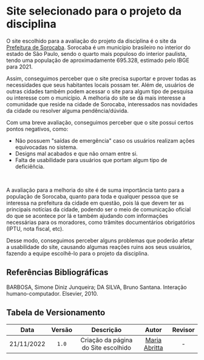 # Site selecionado para o projeto da disciplina

O site escolhido para a avaliação do projeto da disciplina é o site da [Prefeitura de Sorocaba](https://www.sorocaba.sp.gov.br/). Sorocaba é um município brasileiro no interior do estado de São Paulo, sendo o quarto mais populoso do interior paulista, tendo uma população de aproximadamente 695.328, estimado pelo IBGE para 2021.
<br>

Assim, conseguimos perceber que o site precisa suportar e prover todas as necessidades que seus habitantes locais possam ter. Além de, usuários de outras cidades também podem acessar o site para algum tipo de pesquisa ou interesse com o município. A melhoria do site se dá mais interesse a comunidade que reside na cidade de Sorocaba, interessados nas novidades da cidade ou resolver alguma pendência/dúvida.
<br>

Com uma breve avaliação, conseguimos perceber que o site possui certos pontos negativos, como:
* Não possuem "saídas de emergência" caso os usuários realizam ações equivocadas no sistema.
* Designs mal acabados e que não ornam entre si.
* Falta de usabilidade para usuários que portam algum tipo de deficiêñcia.
<br>

A avaliação para a melhoria do site é de suma importância tanto para a população de Sorocaba, quanto para toda e qualquer pessoa que se interessa na prefeitura da cidade em questão, pois lá que devem ter as principais notícias da cidade, podendo ser o meio de comunicação oficial do que se acontece por lá e também ajudando com informações necessárias para os moradores, como trâmites documentários obrigatórios (IPTU, nota fiscal, etc).
<br>

Desse modo, conseguimos perceber alguns problemas que poderão afetar a usabilidade do site, causando algumas reações ruins aos seus usuários, fazendo a equipe escolhê-lo para o projeto da disciplina. 
<br>

## Referências Bibliográficas

BARBOSA, Simone Diniz Junqueira; DA SILVA, Bruno Santana. Interação humano-computador. Elsevier, 2010.

## Tabela de Versionamento

| Data | Versão | Descrição | Autor | Revisor |
| :--: | :----: | :-------: | :---: | :-----: |
| 21/11/2022 | `1.0`  | Criação da página do Site escolhido | [Maria Abritta](https://github.com/MariaAbritta) | -
